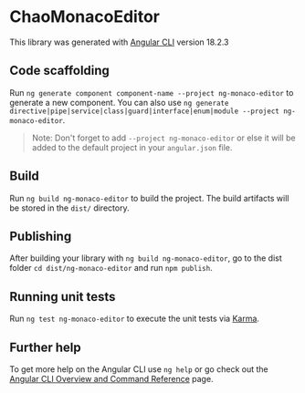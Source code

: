 # ChaoMonacoEditor

This library was generated with [Angular CLI](https://github.com/angular/angular-cli) version 18.2.3

## Code scaffolding

Run `ng generate component component-name --project ng-monaco-editor` to generate a new component. You can also use `ng generate directive|pipe|service|class|guard|interface|enum|module --project ng-monaco-editor`.
> Note: Don't forget to add `--project ng-monaco-editor` or else it will be added to the default project in your `angular.json` file. 

## Build

Run `ng build ng-monaco-editor` to build the project. The build artifacts will be stored in the `dist/` directory.

## Publishing

After building your library with `ng build ng-monaco-editor`, go to the dist folder `cd dist/ng-monaco-editor` and run `npm publish`.

## Running unit tests

Run `ng test ng-monaco-editor` to execute the unit tests via [Karma](https://karma-runner.github.io).

## Further help

To get more help on the Angular CLI use `ng help` or go check out the [Angular CLI Overview and Command Reference](https://angular.io/cli) page.

